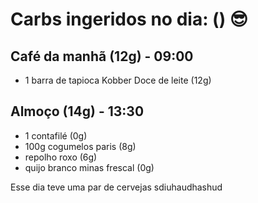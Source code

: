# Carbs ingeridos no dia: () 😎

## Café da manhã (12g) - 09:00

- 1 barra de tapioca Kobber Doce de leite (12g)


## Almoço (14g) - 13:30

- 1 contafilé (0g)
- 100g cogumelos paris (8g)
- repolho roxo (6g)
- quijo branco minas frescal (0g)

Esse dia teve uma par de cervejas sdiuhaudhashud